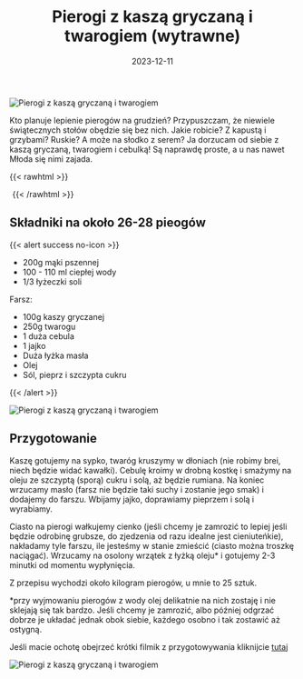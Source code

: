 ﻿---
title: "Pierogi z kaszą gryczaną i twarogiem (wytrawne)"
date: 2023-12-11
categories:
- dania główne
tags:
- pierogi
- kasza gryczana
- wegetariańskie
- Boże Naodzenie
thumbnailImagePosition: "top"
---
![Pierogi z kaszą gryczaną i twarogiem](/img/Pierogi-z-kasza-i-twarogiem/Pierogi-z-kasza-i-twarogiem-1.jpg)

Kto planuje lepienie pierogów na grudzień? Przypuszczam, że niewiele świątecznych stołów obędzie się bez nich. Jakie robicie? Z kapustą i grzybami? Ruskie? A może na słodko z serem? Ja dorzucam od siebie z kaszą gryczaną, twarogiem i cebulką! Są naprawdę proste, a u nas nawet Młoda się nimi zajada. 

<!--more-->

{{< rawhtml >}}
<div id="ceneoaffcontainer624479"></div><a id="ceneoaff-logo" title="Ceneo.pl" href="https://www.ceneo.pl/#pid=26977&crid=624479&cid=46110" rel="nofollow"><img style="border:0;width:1px;height:1px;" src="//image.ceneostatic.pl/data/custom_images/4917/custom_image.png" alt="Ceneo.pl" /></a><script type="text/javascript" charset="utf-8">	if (typeof CeneoAPOptions == "undefined" || CeneoAPOptions == null)	{	var CeneoAPOptions = new Array(); 	stamp = parseInt(new Date().getTime()/86400, 10);	var script = document.createElement("script");	script.setAttribute("type", "text/javascript");	script.setAttribute("src", "//partnerzyapi.ceneo.pl/External/ap.js?"+stamp);	script.setAttribute("charset", "utf-8");	var head = document.getElementsByTagName("head")[0];	head.appendChild(script);	}	CeneoAPOptions[CeneoAPOptions.length] =	{		ad_creation: 624479,		ad_channel: 46110,		ad_partner: 26977,		ad_type: 1,		ad_content: '1767,3528,4496',		ad_format: 1,		ad_newpage: true,		ad_basket: false,		ad_container: 'ceneoaffcontainer624479',		ad_formatTypeId: 1,		ad_contextual: false, 		ad_recommended: false, 		ad_showRank: false 	};</script>
{{< /rawhtml >}}

## Składniki na około 26-28 pieogów 
{{< alert success no-icon >}}
- 200g mąki pszennej
- 100 - 110 ml ciepłej wody
- 1/3 łyżeczki soli


Farsz:
- 100g kaszy gryczanej
- 250g twarogu
- 1 duża cebula
- 1 jajko
- Duża łyżka masła
- Olej
- Sól, pieprz i szczypta cukru

{{< /alert >}}

![Pierogi z kaszą gryczaną i twarogiem](/img/Pierogi-z-kasza-i-twarogiem/Pierogi-z-kasza-i-twarogiem-2.jpg)

## Przygotowanie
Kaszę gotujemy na sypko, twaróg kruszymy w dłoniach (nie robimy brei, niech będzie widać kawałki). Cebulę kroimy w drobną kostkę i smażymy na oleju ze szczyptą (sporą) cukru i solą, aż będzie rumiana. Na koniec wrzucamy masło (farsz nie będzie taki suchy i zostanie jego smak) i dodajemy do farszu. Wbijamy jajko, doprawiamy pieprzem i solą i wyrabiamy.

Ciasto na pierogi wałkujemy cienko (jeśli chcemy je zamrozić to lepiej jeśli będzie odrobinę grubsze, do zjedzenia od razu idealne jest cieniuteńkie), nakładamy tyle farszu, ile jesteśmy w stanie zmieścić (ciasto można troszkę naciągać). Wrzucamy na osolony wrzątek z łyżką oleju* i gotujemy 2-3 minutki od momentu wypłynięcia.

Z przepisu wychodzi około kilogram pierogów, u mnie to 25 sztuk.

*przy wyjmowaniu pierogów z wody olej delikatnie na nich zostaję i nie sklejają się tak bardzo.
Jeśli chcemy je zamrozić, albo później odgrzać dobrze je układać jednak obok siebie, każdego osobno i tak zostawić aż ostygną.

Jeśli macie ochotę obejrzeć krótki filmik z przygotowywania kliknijcie [tutaj](https://www.instagram.com/reel/C0Q679OINlQ/?utm_source=ig_web_copy_link&igshid=MzRlODBiNWFlZA==)

![Pierogi z kaszą gryczaną i twarogiem](/img/Pierogi-z-kasza-i-twarogiem/Pierogi-z-kasza-i-twarogiem-3.jpg)